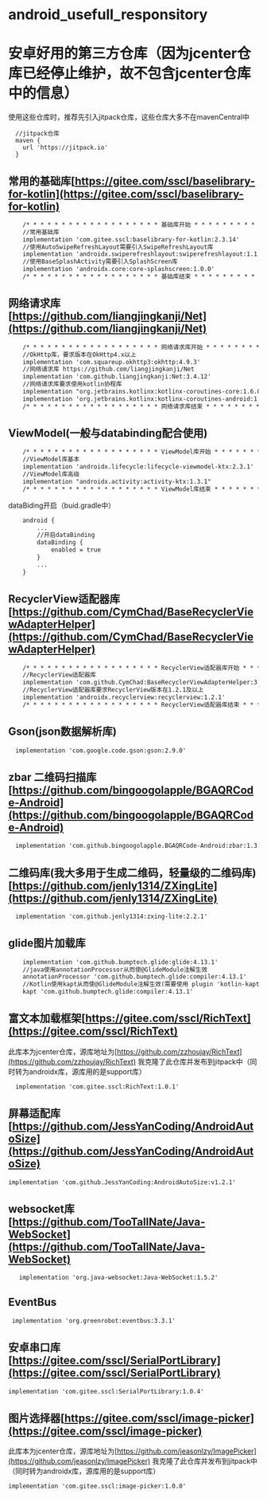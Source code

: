 # android_usefull_responsitory
# 安卓好用的第三方仓库（因为jcenter仓库已经停止维护，故不包含jcenter仓库中的信息）

使用这些仓库时，推荐先引入jitpack仓库，这些仓库大多不在mavenCentral中

```
  //jitpack仓库
  maven {
    url 'https://jitpack.io'
  }
```

## 常用的基础库[https://gitee.com/sscl/baselibrary-for-kotlin](https://gitee.com/sscl/baselibrary-for-kotlin)

```xml
    /* * * * * * * * * * * * * * * * * * * 基础库开始 * * * * * * * * * * * * * * * * * * */
    //常用基础库 
    implementation 'com.gitee.sscl:baselibrary-for-kotlin:2.3.14'
    //使用AutoSwipeRefreshLayout需要引入SwipeRefreshLayout库
    implementation 'androidx.swiperefreshlayout:swiperefreshlayout:1.1.0'
    //使用BaseSplashActivity需要引入SplashScreen库
    implementation 'androidx.core:core-splashscreen:1.0.0'
    /* * * * * * * * * * * * * * * * * * * 基础库结束 * * * * * * * * * * * * * * * * * * */
```

## 网络请求库[https://github.com/liangjingkanji/Net](https://github.com/liangjingkanji/Net)

```xml
    /* * * * * * * * * * * * * * * * * * * 网络请求库开始 * * * * * * * * * * * * * * * * * * */
    //OkHttp库，要求版本在OkHttp4.x以上
    implementation 'com.squareup.okhttp3:okhttp:4.9.3'
    //网络请求库 https://github.com/liangjingkanji/Net
    implementation 'com.github.liangjingkanji:Net:3.4.12'
    //网络请求库要求使用kotlin协程库
    implementation "org.jetbrains.kotlinx:kotlinx-coroutines-core:1.6.0"
    implementation 'org.jetbrains.kotlinx:kotlinx-coroutines-android:1.6.0'
    /* * * * * * * * * * * * * * * * * * * 网络请求库结束 * * * * * * * * * * * * * * * * * * */
```

## ViewModel(一般与databinding配合使用)

```xml
    /* * * * * * * * * * * * * * * * * * * ViewModel库开始 * * * * * * * * * * * * * * * * * * */
    //ViewModel库基本
    implementation 'androidx.lifecycle:lifecycle-viewmodel-ktx:2.3.1'
    //ViewModel库高级
    implementation "androidx.activity:activity-ktx:1.3.1"
    /* * * * * * * * * * * * * * * * * * * ViewModel库结束 * * * * * * * * * * * * * * * * * * */
```
dataBiding开启（buid.gradle中）
```xml
    android {
        ...
        //开启dataBinding
        dataBinding {
            enabled = true
        }
        ...
    }
```

## RecyclerView适配器库[https://github.com/CymChad/BaseRecyclerViewAdapterHelper](https://github.com/CymChad/BaseRecyclerViewAdapterHelper)
```xml
    /* * * * * * * * * * * * * * * * * * * RecyclerView适配器库开始 * * * * * * * * * * * * * * * * * * */
    //RecyclerView适配器库 
    implementation 'com.github.CymChad:BaseRecyclerViewAdapterHelper:3.0.7'
    //RecyclerView适配器库要求RecyclerView版本在1.2.1及以上
    implementation 'androidx.recyclerview:recyclerview:1.2.1'
    /* * * * * * * * * * * * * * * * * * * RecyclerView适配器库结束 * * * * * * * * * * * * * * * * * * */
```

## Gson(json数据解析库)
```xml
  implementation 'com.google.code.gson:gson:2.9.0'
```

## zbar 二维码扫描库[https://github.com/bingoogolapple/BGAQRCode-Android](https://github.com/bingoogolapple/BGAQRCode-Android)
```xml
  implementation 'com.github.bingoogolapple.BGAQRCode-Android:zbar:1.3.8'
```

## 二维码库(我大多用于生成二维码，轻量级的二维码库)[https://github.com/jenly1314/ZXingLite](https://github.com/jenly1314/ZXingLite)
```xml
  implementation 'com.github.jenly1314:zxing-lite:2.2.1'
```

## glide图片加载库
```xml
    implementation 'com.github.bumptech.glide:glide:4.13.1'
    //java使用annotationProcessor从而使@GlideModule注解生效
    annotationProcessor 'com.github.bumptech.glide:compiler:4.13.1'
    //Kotlin使用kapt从而使@GlideModule注解生效(需要使用 plugin 'kotlin-kapt')
    kapt 'com.github.bumptech.glide:compiler:4.13.1'
```

## 富文本加载框架[https://gitee.com/sscl/RichText](https://gitee.com/sscl/RichText)
此库本为jcenter仓库，源库地址为[https://github.com/zzhoujay/RichText](https://github.com/zzhoujay/RichText)
我克隆了此仓库并发布到jitpack中（同时转为androidx库，源库用的是support库）
```xml
  implementation 'com.gitee.sscl:RichText:1.0.1'
```

## 屏幕适配库[https://github.com/JessYanCoding/AndroidAutoSize](https://github.com/JessYanCoding/AndroidAutoSize)
```xml
implementation 'com.github.JessYanCoding:AndroidAutoSize:v1.2.1'
```

## websocket库[https://github.com/TooTallNate/Java-WebSocket](https://github.com/TooTallNate/Java-WebSocket)
```xml
   implementation 'org.java-websocket:Java-WebSocket:1.5.2'
```

## EventBus
```xml
 implementation 'org.greenrobot:eventbus:3.3.1'
```

## 安卓串口库[https://gitee.com/sscl/SerialPortLibrary](https://gitee.com/sscl/SerialPortLibrary)
```xml
implementation 'com.gitee.sscl:SerialPortLibrary:1.0.4'
```

## 图片选择器[https://gitee.com/sscl/image-picker](https://gitee.com/sscl/image-picker)
此库本为jcenter仓库，源库地址为[https://github.com/jeasonlzy/ImagePicker](https://github.com/jeasonlzy/ImagePicker)
我克隆了此仓库并发布到jitpack中（同时转为androidx库，源库用的是support库）
```xml
implementation 'com.gitee.sscl:image-picker:1.0.0'
```

